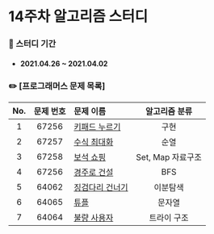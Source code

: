 # 14주차 알고리즘 스터디

### 📖 스터디 기간
- #### 2021.04.26 ~ 2021.04.02


### ✏️ [프로그래머스 문제 목록]
|No.|문제 번호|문제 이름|알고리즘 분류|
|:---:|:---:|:---|:---:| 
|1|67256|[키패드 누르기](https://programmers.co.kr/learn/courses/30/lessons/67256)|구현| 
|2|67257|[수식 최대화](https://programmers.co.kr/learn/courses/30/lessons/67257)|순열| 
|3|67258|[보석 쇼핑](https://programmers.co.kr/learn/courses/30/lessons/67258)|Set, Map 자료구조|
|4|67256|[경주로 건설](https://programmers.co.kr/learn/courses/30/lessons/67259)|BFS|
|5|64062|[징검다리 건너기](https://programmers.co.kr/learn/courses/30/lessons/64062)|이분탐색|
|6|64065|[튜플](https://programmers.co.kr/learn/courses/30/lessons/64065)|문자열| 
|7|64064|[불량 사용자](https://programmers.co.kr/learn/courses/30/lessons/64064)|트라이 구조|
